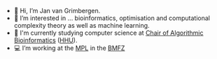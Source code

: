 - 👋 Hi, I’m Jan van Grimbergen.
- 👀 I’m interested in ... bioinformatics, optimisation and computational complexity theory as well as machine learning.
- 🌱 I'm currently studying computer science at [Chair of Algorithmic Bioinformatics](https://www.cs.hhu.de/en/research-groups/algorithmic-bioinformatics) ([HHU](https://www.hhu.de/)).
- 💻 I’m working at the [MPL](https://www.bmfz.hhu.de/zentrallaboratorien/molecular-proteomics-laboratory-mpl) in the [BMFZ](https://www.bmfz.hhu.de/)

<!---
JaVanGri/JaVanGri is a ✨ special ✨ repository because its `README.md` (this file) appears on your GitHub profile.
You can click the Preview link to take a look at your changes.
--->
